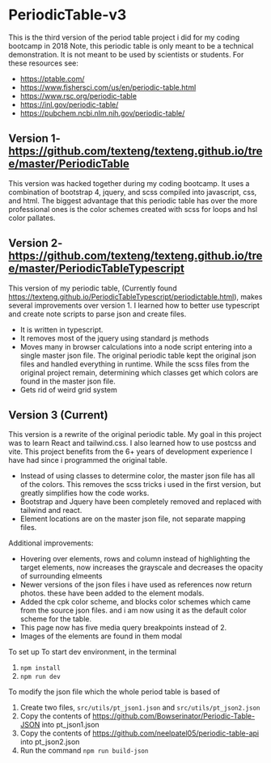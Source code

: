# PeriodicTable-v3
This is the third version of the period table project i did for my coding bootcamp in 2018
Note, this periodic table is only meant to be a technical demonstration. It is not meant to be used by scientists or students.
For these resources see:
* https://ptable.com/
* https://www.fishersci.com/us/en/periodic-table.html
* https://www.rsc.org/periodic-table
* https://inl.gov/periodic-table/
* https://pubchem.ncbi.nlm.nih.gov/periodic-table/

## Version 1- https://github.com/texteng/texteng.github.io/tree/master/PeriodicTable
This version was hacked together during my coding bootcamp. It uses a combination of bootstrap 4, jquery, and scss compiled into javascript, css, and html.
The biggest advantage that this periodic table has over the more professional ones is the color schemes created with scss for loops and hsl color pallates.

## Version 2- https://github.com/texteng/texteng.github.io/tree/master/PeriodicTableTypescript
This version of my periodic table, (Currently found https://texteng.github.io/PeriodicTableTypescript/periodictable.html), makes several improvements over version 1.  I learned how to better use typescript and create note scripts to parse json and create files.
* It is written in typescript.
* It removes most of the jquery using standard js methods
* Moves many in browser calculations into a node script entering into a single master json file.  The original periodic table kept the original json files and handled everything in runtime. While the scss files from the original project remain, determining which classes get which colors are found in the master json file.
* Gets rid of weird grid system

## Version 3 (Current)
This version is a rewrite of the original periodic table. My goal in this project was to learn React and tailwind.css. I also learned how to use postcss and vite. This project benefits from the  6+ years of development experience I have had since i programmed the original table.
* Instead of using classes to determine color, the master json file has all of the colors. This removes the scss tricks i used in the first version, but greatly simplifies how the code works.
* Bootstrap and Jquery have been completely removed and replaced with tailwind and react.
* Element locations are on the master json file, not separate mapping files.

Additional improvements:
* Hovering over elements, rows and column instead of highlighting the target elements, now increases the grayscale and decreases the opacity of surrounding elmeents
* Newer versions of the json files i have used as references now return photos. these have been added to the element modals.
* Added the cpk color scheme, and blocks color schemes which came from the source json files. and i am now using it as the default color scheme for the table.
* This page now has five media query breakpoints instead of 2.
* Images of the elements are found in them modal

To set up
To start dev environment, in the terminal
1. `npm install`
2. `npm run dev`

To modify the json file which the whole period table is based of
1. Create two files, `src/utils/pt_json1.json` and `src/utils/pt_json2.json`
2. Copy the contents of https://github.com/Bowserinator/Periodic-Table-JSON into pt_json1.json
3. Copy the contents of https://github.com/neelpatel05/periodic-table-api into pt_json2.json
4. Run the command `npm run build-json`